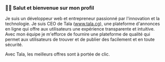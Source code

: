 ### 👋😎 Salut et bienvenue sur mon profil

Je suis un développeur web et entrepreneur passionné par l'innovation et la technologie. Je suis CEO de Tala (www.tala.cg), une plateforme d'annonces en ligne qui offre aux utilisateurs une expérience transparente et intuitive. Avec mon équipe je m'efforce de fournire une plateforme de qualité qui permet aux utilisateurs de trouver et de publier des facilement et en toute sécurité.

Avec Tala, les meilleurs offres sont à portée de clic.

<!--
**duvoirpou/duvoirpou** is a ✨ _special_ ✨ repository because its `README.md` (this file) appears on your GitHub profile.

Here are some ideas to get you started:

- 🔭 I’m currently working on ...
- 🌱 I’m currently learning ...
- 👯 I’m looking to collaborate on ...
- 🤔 I’m looking for help with ...
- 💬 Ask me about ...
- 📫 How to reach me: ...
- 😄 Pronouns: ...
- ⚡ Fun fact: ...
-->
